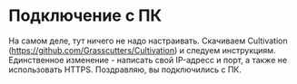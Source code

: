 # Подключение с ПК

На самом деле, тут ничего не надо настраивать. Скачиваем
Cultivation (https://github.com/Grasscutters/Cultivation) и следуем инструкциям.
Единственное изменение - написать свой IP-адресс и порт, а также не использовать HTTPS.
Поздравляю, вы подключились с ПК.